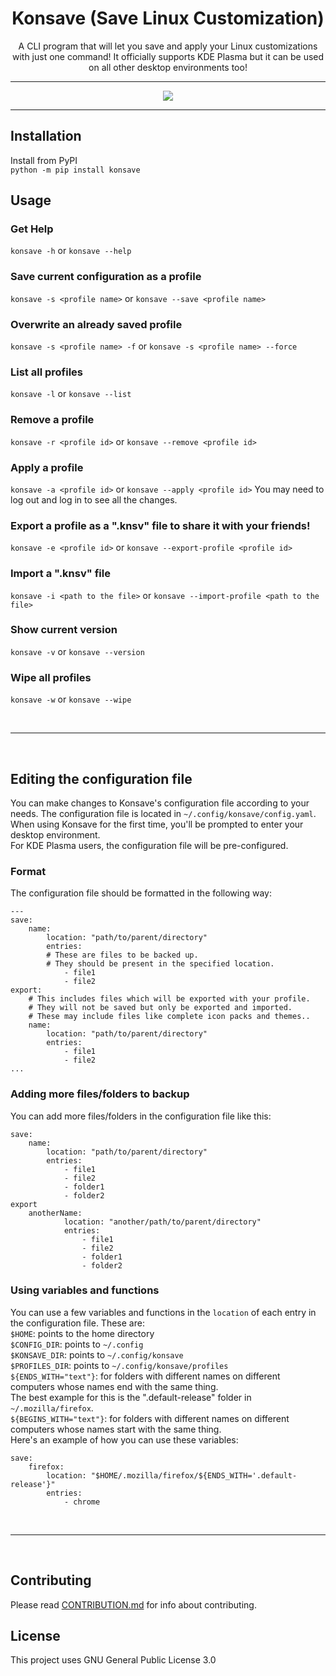 <h1 align=center> Konsave (Save Linux Customization) </h1>
<p align=center>A CLI program that will let you save and apply your Linux customizations with just one command! It officially supports KDE Plasma but it can be used on all other desktop environments too!</p>

---

<p align="center">
<img src="https://user-images.githubusercontent.com/39525869/109611033-a6732c80-7b53-11eb-9ece-ffd9cef49047.gif" />
</p>

---

## Installation
Install from PyPI  
`python -m pip install konsave`

## Usage
### Get Help
`konsave -h` or `konsave --help`
### Save current configuration as a profile
`konsave -s <profile name>` or `konsave --save <profile name>`
### Overwrite an already saved profile
`konsave -s <profile name> -f` or `konsave -s <profile name> --force `
### List all profiles
`konsave -l` or `konsave --list`
### Remove a profile
`konsave -r <profile id>` or `konsave --remove <profile id>`
### Apply a profile
`konsave -a <profile id>` or `konsave --apply <profile id>`
You may need to log out and log in to see all the changes.  
### Export a profile as a ".knsv" file to share it with your friends!
`konsave -e <profile id>` or `konsave --export-profile <profile id>`
### Import a ".knsv" file
`konsave -i <path to the file>` or `konsave --import-profile <path to the file>`
### Show current version
`konsave -v` or `konsave --version`  
### Wipe all profiles
`konsave -w` or `konsave --wipe`

<br><hr><br>


## Editing the configuration file
You can make changes to Konsave's configuration file according to your needs. The configuration file is located in `~/.config/konsave/config.yaml`.
When using Konsave for the first time, you'll be prompted to enter your desktop environment.  
For KDE Plasma users, the configuration file will be pre-configured.

### Format
The configuration file should be formatted in the following way:
```
---
save:
    name:
        location: "path/to/parent/directory"
        entries: 
        # These are files to be backed up.
        # They should be present in the specified location.
            - file1
            - file2
export:
    # This includes files which will be exported with your profile.
    # They will not be saved but only be exported and imported.
    # These may include files like complete icon packs and themes..
    name:
        location: "path/to/parent/directory"
        entries: 
            - file1
            - file2
...
```

### Adding more files/folders to backup
You can add more files/folders in the configuration file like this:
```
save:
    name:
        location: "path/to/parent/directory"
        entries:
            - file1
            - file2
            - folder1
            - folder2
export
    anotherName:
            location: "another/path/to/parent/directory"
            entries:
                - file1
                - file2
                - folder1
                - folder2
```

### Using variables and functions
You can use a few variables and functions in the `location` of each entry in the configuration file. These are:  
`$HOME`: points to the home directory  
`$CONFIG_DIR`: points to `~/.config`  
`$KONSAVE_DIR`: points to `~/.config/konsave`  
`$PROFILES_DIR`: points to `~/.config/konsave/profiles`  
`${ENDS_WITH="text"}`: for folders with different names on different computers whose names end with the same thing.  
The best example for this is the ".default-release" folder in `~/.mozilla/firefox`.  
`${BEGINS_WITH="text"}`: for folders with different names on different computers whose names start with the same thing.  
Here's an example of how you can use these variables:
```
save:
    firefox:
        location: "$HOME/.mozilla/firefox/${ENDS_WITH='.default-release'}"
        entries:
            - chrome
```

<br><hr><br>

## Contributing
Please read [CONTRIBUTION.md](https://github.com/Prayag2/konsave/blob/master/CONTRIBUTION.md) for info about contributing. 

## License
This project uses GNU General Public License 3.0
